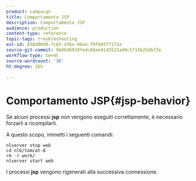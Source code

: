 ```yaml
---
product: campaign
title: Comportamento JSP
description: Comportamento JSP
audience: production
content-type: reference
topic-tags: troubleshooting
exl-id: 858d00d0-7c65-43be-8bae-f0f945f71f1a
source-git-commit: 98d646919fedc66ee9145522ad0c5f15b25dbf2e
workflow-type: tm+mt
source-wordcount: '36'
ht-degree: 16%

---
```


# Comportamento JSP{#jsp-behavior}

Se alcuni processi **jsp** non vengono eseguiti correttamente, è necessario forzarli a ricompilarli.

A questo scopo, immetti i seguenti comandi:

```
nlserver stop web
cd nl6/tomcat-8
rm -r work/
nlserver start web
```

I processi **jsp** vengono rigenerati alla successiva connessione.
